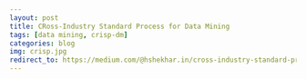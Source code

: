 ```yaml
---
layout: post
title: CRoss-Industry Standard Process for Data Mining
tags: [data mining, crisp-dm]
categories: blog
img: crisp.jpg
redirect_to: https://medium.com/@hshekhar.in/cross-industry-standard-process-for-data-mining-crisp-dm-9edc0c5e3a1
---
```

